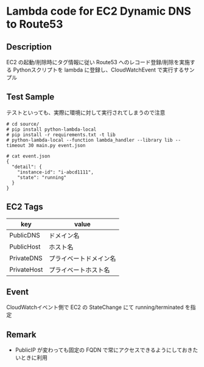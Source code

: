 # Lambda code for EC2 Dynamic DNS to Route53

## Description
EC2 の起動/削除時にタグ情報に従い Route53 へのレコード登録/削除を実施する Pythonスクリプトを lambda に登録し、CloudWatchEvent で実行するサンプル

## Test Sample
テストといっても、実際に環境に対して実行されてしまうので注意
```
# cd source/
# pip install python-lambda-local
# pip install -r requirements.txt -t lib
# python-lambda-local --function lambda_handler --library lib --timeout 30 main.py event.json
```
```
# cat event.json
{
  "detail": {
    "instance-id": "i-abcd1111",
    "state": "running"
  }
}
```

## EC2 Tags
|key  |value  |
|---|---|
|PublicDNS  |ドメイン名  |
|PublicHost  |ホスト名  |
|PrivateDNS  |プライベートドメイン名  |
|PrivateHost  |プライベートホスト名  |

## Event
CloudWatchイベント側で EC2 の StateChange にて running/terminated を指定

## Remark
* PublicIP が変わっても固定の FQDN で常にアクセスできるようにしておきたいときに利用